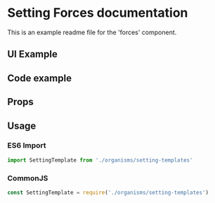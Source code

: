 # Setting Forces documentation

This is an example readme file for the 'forces' component.

## UI Example

<!-- STORY -->

## Code example

<!-- SOURCE -->

## Props

<!-- PROPS -->

## Usage

### ES6 Import
```js
import SettingTemplate from './organisms/setting-templates'
```

### CommonJS

```js
const SettingTemplate = require('./organisms/setting-templates')
